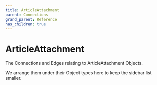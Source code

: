 ```yaml
---
title: ArticleAttachment
parent: Connections
grand_parent: Reference
has_children: true
---
```


# ArticleAttachment

The Connections and Edges relating to ArticleAttachment Objects.

We arrange them under their Object types here to keep the sidebar list smaller.


